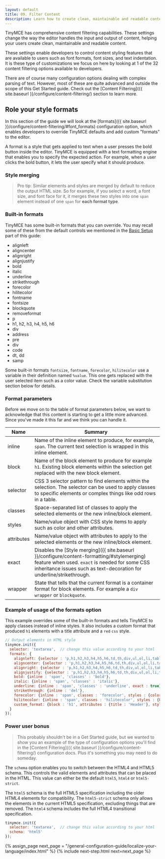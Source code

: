 ```yaml
---
layout: default
title: 09. Filter Content
description: Learn how to create clean, maintainable and readable content.
---
```


TinyMCE has comprehensive content filtering capabilities. These settings change the way the editor handles the input and output of content, helping your users create clean, maintainable and readable content.

These settings enable developers to control content styling features that are available to users such as font formats, font sizes, and text indentation. It is these type of customizations we focus on here by looking at 1 of the 32 content filtering options available to developers.

There are of course many configuration options dealing with complex parsing of text. However, most of these are quite advanced and outside the scope of this Get Started guide. Check out the [Content Filtering]({{ site.baseurl }}/configure/content-filtering/) section to learn more.


## Role your style formats

In this section of the guide we will look at the [formats]({{ site.baseurl }}/configure/content-filtering/#font_formats) configuration option, which enables developers to override TinyMCE defaults and add custom "formats" to the editor.

A format is a style that gets applied to text when a user presses the bold button inside the editor. TinyMCE is equipped with a text formatting engine that enables you to specify the expected action. For example, when a user clicks the bold button, it lets the user specify what it should produce.

### Style merging

> Pro tip: Similar elements and styles are merged by default to reduce the output HTML size. So for example, if you select a word, a font size, and font face for it, it merges these two styles into one `span` element instead of one `span` for **each format type**.

### Built-in formats

TinyMCE has some built-in formats that you can override. You may recall some of these from the default controls we mentioned in the [Basic Setup](../basic-setup) part of this guide:

* alignleft
* aligncenter
* alignright
* alignjustify
* bold
* italic
* underline
* strikethrough
* forecolor
* hilitecolor
* fontname
* fontsize
* blockquote
* removeformat
* p
* h1, h2, h3, h4, h5, h6
* div
* address
* pre
* div
* code
* dt, dd
* samp

Some built-in formats `fontsize`, `fontname`, `forecolor`, `hilitecolor` use a variable in their definition named `%value`. This one gets replaced with the user selected item such as a color value. Check the variable substitution section below for details.

### Format parameters

Before we move on to the table of format parameters below, we want to acknowledge that this content is starting to get a little more advanced. Since you've made it this far and we think you can handle it.

| Name       | Summary          |
|------------|------------------|
| inline     | Name of the inline element to produce, for example, `span`. The current text selection is wrapped in this inline element.
| block      | Name of the block element to produce for example `h1`. Existing block elements within the selection get replaced with the new block element. |
| selector   | CSS 3 selector pattern to find elements within the selection. The selector can be used to apply classes to specific elements or complex things like odd rows in a table. |
| classes    | Space-separated list of classes to apply the selected elements or the new inline/block element. |
| styles     | Name/value object with CSS style items to apply such as color and other attributes. |
| attributes | Name/value object with attributes to apply to the selected elements or the new inline/block element. |
| exact      | Disables the [Style merging]({{ site.baseurl }}/configure/content-formatting/#stylemerging) feature when used. `exact` is needed for some CSS inheritance issues such as text-decoration for underline/strikethrough. |
| wrapper    | State that tells that the current format is a container format for block elements. For example a `div wrapper` or `blockquote`. |

### Example of usage of the formats option

This example overrides some of the built-in formats and tells TinyMCE to apply classes instead of inline styles. It also includes a custom format that produced `h1` elements with a title attribute and a `red` `css` style.

```js
// Output elements in HTML style
tinymce.init({
  selector: 'textarea',  // change this value according to your html
  formats: {
    alignleft: {selector : 'p,h1,h2,h3,h4,h5,h6,td,th,div,ul,ol,li,table,img', classes : 'left'},
    aligncenter: {selector : 'p,h1,h2,h3,h4,h5,h6,td,th,div,ul,ol,li,table,img', classes : 'center'},
    alignright: {selector : 'p,h1,h2,h3,h4,h5,h6,td,th,div,ul,ol,li,table,img', classes : 'right'},
    alignjustify: {selector : 'p,h1,h2,h3,h4,h5,h6,td,th,div,ul,ol,li,table,img', classes : 'full'},
    bold: {inline : 'span', 'classes' : 'bold'},
    italic: {inline : 'span', 'classes' : 'italic'},
    underline: {inline : 'span', 'classes' : 'underline', exact : true},
    strikethrough: {inline : 'del'},
    forecolor: {inline : 'span', classes : 'forecolor', styles : {color : '%value'}},
    hilitecolor: {inline : 'span', classes : 'hilitecolor', styles : {backgroundColor : '%value'}},
    custom_format: {block : 'h1', attributes : {title : 'Header'}, styles : {color : 'red'}}
  }
});
```


### Power user bonus

> This probably shouldn't be in a Get Started guide, but we wanted to show you an example of the type of configuration options you'll find in the [Content Filtering]({{ site.baseurl }}/configure/content-filtering/) configuration docs. Plus it's something you may need to do someday.

The `schema` option enables you to switch between the HTML4 and HTML5 schema. This controls the valid elements and attributes that can be placed in the HTML. This value can either be the default `html5`, `html4` or `html5-strict`.

The `html5` schema is the full HTML5 specification including the older HTML4 elements for compatibility. The `html5-strict` schema only allows the elements in the current HTML5 specification, excluding things that are removed. The `html4` schema includes the full HTML4 transitional specification.

```js
tinymce.init({
  selector: 'textarea',  // change this value according to your html
  schema: 'html5'
});
```

{% assign_page next_page = "/general-configuration-guide/localize-your-language/index.html" %}
{% include next-step.html next=next_page %}

